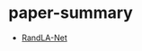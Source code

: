 # paper-summary


* [RandLA-Net](https://github.com/yongjun823/paper-summary/tree/master/RandLA-Net)
